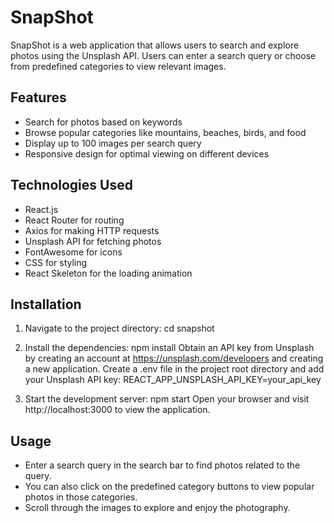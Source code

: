 # SnapShot

SnapShot is a web application that allows users to search and explore photos using the Unsplash API. Users can enter a search query or choose from predefined categories to view relevant images.

## Features

- Search for photos based on keywords
- Browse popular categories like mountains, beaches, birds, and food
- Display up to 100 images per search query
- Responsive design for optimal viewing on different devices

## Technologies Used

- React.js
- React Router for routing
- Axios for making HTTP requests
- Unsplash API for fetching photos
- FontAwesome for icons
- CSS for styling
- React Skeleton for the loading animation

## Installation

1. Navigate to the project directory:
   cd snapshot

2. Install the dependencies:
   npm install
   Obtain an API key from Unsplash by creating an account at https://unsplash.com/developers and creating a new application.
   Create a .env file in the project root directory and add your Unsplash API key: REACT_APP_UNSPLASH_API_KEY=your_api_key

3. Start the development server:
   npm start
   Open your browser and visit http://localhost:3000 to view the application.

## Usage

- Enter a search query in the search bar to find photos related to the query.
- You can also click on the predefined category buttons to view popular photos in those categories.
- Scroll through the images to explore and enjoy the photography.
